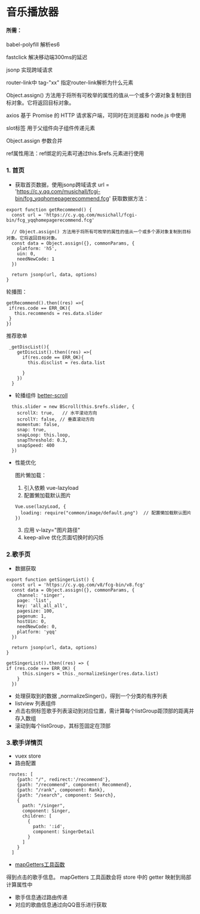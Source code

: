 # 音乐播放器
#### 所需：
babel-polyfill 解析es6

fastclick   解决移动端300ms的延迟

jsonp 实现跨域请求

router-link中 tag-"xx"  指定router-link解析为什么元素

Object.assign() 方法用于将所有可枚举的属性的值从一个或多个源对象复制到目标对象。它将返回目标对象。

axios
基于 Promise 的 HTTP 请求客户端，可同时在浏览器和 node.js 中使用

slot标签
用于父组件向子组件传递元素

Object.assign 参数合并

ref属性用法：ref绑定的元素可通过this.$refs.元素进行使用

### 1. 首页

- 获取首页数据，使用jsonp跨域请求 url = 'https://c.y.qq.com/musichall/fcgi-bin/fcg_yqqhomepagerecommend.fcg'
获取数据方法：
```
export function getRecommend() {
  const url = 'https://c.y.qq.com/musichall/fcgi-bin/fcg_yqqhomepagerecommend.fcg'

  // Object.assign() 方法用于将所有可枚举的属性的值从一个或多个源对象复制到目标对象。它将返回目标对象。
  const data = Object.assign({}, commonParams, {
    platform: 'h5',
    uin: 0,
    needNewCode: 1
  })

  return jsonp(url, data, options)
}
```
 轮播图：
 ```
getRecommend().then((res) =>{
  if(res.code == ERR_OK){
    this.recommends = res.data.slider
  }
})
```
推荐歌单
```
 _getDiscList(){
    getDiscList().then((res) =>{
      if(res.code == ERR_OK){
        this.disclist = res.data.list

      }
    })
  }
```
- 轮播组件 [better-scroll](https://www.npmjs.com/package/better-scroll)
```
  this.slider = new BScroll(this.$refs.slider, {
    scrollX: true,   // 水平滚动方向
    scrollY: false, // 垂直滚动方向
    momentum: false,
    snap: true,
    snapLoop: this.loop,
    snapThreshold: 0.3,
    snapSpeed: 400
  })
```
- 性能优化

  图片懒加载：
  1. 引入依赖 vue-lazyload
  2. 配置懒加载默认图片
  ```
  Vue.use(lazyLoad, {
    loading: require("common/image/default.png")  // 配置懒加载默认图片
  })
  ```
  3. 应用 v-lazy="图片路径"
  4.  keep-alive 优化页面切换时的闪烁
    
### 2.歌手页
- 数据获取
```
export function getSingerList() {
  const url = 'https://c.y.qq.com/v8/fcg-bin/v8.fcg'
  const data = Object.assign({}, commonParams, {
    channel: 'singer',
    page: 'list',
    key: 'all_all_all',
    pagesize: 100,
    pagenum: 1,
    hostUin: 0,
    needNewCode: 0,
    platform: 'yqq'
  })

  return jsonp(url, data, options)
}

getSingerList().then((res) => {
if (res.code === ERR_OK) {
      this.singers = this._normalizeSinger(res.data.list)
    }
  })
```
- 处理获取到的数据 _normalizeSinger()，得到一个分类的有序列表
- listview 列表组件
- 点击右侧标签歌手列表滚动到对应位置，需计算每个listGroup距顶部的距离并存入数组
- 滚动到每个listGroup，其标签固定在顶部
### 3.歌手详情页
- vuex store
- 路由配置
```
 routes: [
    {path: "/", redirect:'/recommend'},
    {path: "/recommend", component: Recommend},
    {path: "/rank", component: Rank},
    {path: "/search", component: Search},
    {
      path: "/singer",
      component: Singer,
      children: [
        {
          path: ':id',
          component: SingerDetail
        }
      ]
    }
  ]
```
- [mapGetters工具函数](http://www.imooc.com/article/14741)

得到点击的歌手信息。
mapGetters 工具函数会将 store 中的 getter 映射到局部计算属性中
- 歌手信息通过路由传递
- 对应的歌曲信息通过向QQ音乐进行获取


